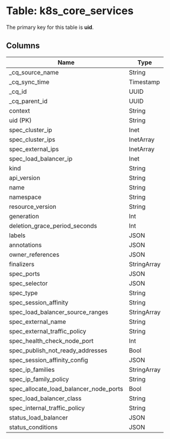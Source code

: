 # Table: k8s_core_services

The primary key for this table is **uid**.

## Columns

| Name          | Type          |
| ------------- | ------------- |
|_cq_source_name|String|
|_cq_sync_time|Timestamp|
|_cq_id|UUID|
|_cq_parent_id|UUID|
|context|String|
|uid (PK)|String|
|spec_cluster_ip|Inet|
|spec_cluster_ips|InetArray|
|spec_external_ips|InetArray|
|spec_load_balancer_ip|Inet|
|kind|String|
|api_version|String|
|name|String|
|namespace|String|
|resource_version|String|
|generation|Int|
|deletion_grace_period_seconds|Int|
|labels|JSON|
|annotations|JSON|
|owner_references|JSON|
|finalizers|StringArray|
|spec_ports|JSON|
|spec_selector|JSON|
|spec_type|String|
|spec_session_affinity|String|
|spec_load_balancer_source_ranges|StringArray|
|spec_external_name|String|
|spec_external_traffic_policy|String|
|spec_health_check_node_port|Int|
|spec_publish_not_ready_addresses|Bool|
|spec_session_affinity_config|JSON|
|spec_ip_families|StringArray|
|spec_ip_family_policy|String|
|spec_allocate_load_balancer_node_ports|Bool|
|spec_load_balancer_class|String|
|spec_internal_traffic_policy|String|
|status_load_balancer|JSON|
|status_conditions|JSON|